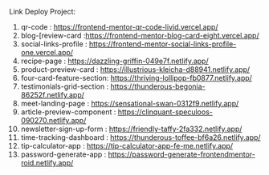 Link Deploy Project:

1. qr-code : https://frontend-mentor-qr-code-livid.vercel.app/ 
2. blog-[review-card :https://frontend-mentor-blog-card-eight.vercel.app/
3. social-links-profile : https://frontend-mentor-social-links-profile-one.vercel.app/
4. recipe-page : https://dazzling-griffin-049e7f.netlify.app/
5. product-preview-card : https://illustrious-kleicha-d88941.netlify.app/
6. four-card-feature-section: https://thriving-lollipop-fb0877.netlify.app/
7. testimonials-grid-section : https://thunderous-begonia-86252f.netlify.app/
8. meet-landing-page : https://sensational-swan-0312f9.netlify.app/
9. article-preview-component : https://clinquant-speculoos-090270.netlify.app/
10. newsletter-sign-up-form : https://friendly-taffy-2fa332.netlify.app/
11. time-tracking-dashboard : https://thunderous-toffee-bf6a26.netlify.app/
12. tip-calculator-app : https://tip-calculator-app-fe-me.netlify.app/
13. password-generate-app : https://password-generate-frontendmentor-roid.netlify.app/
